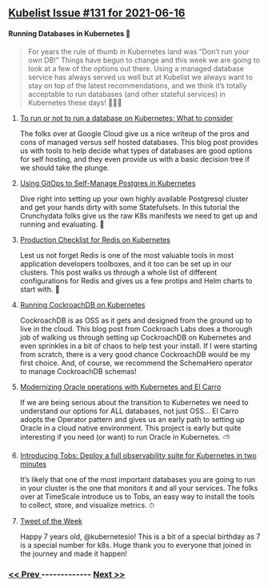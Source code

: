 ## [Kubelist Issue #131 for 2021-06-16](https://kubelist.com/issue/131)

#### Running Databases in Kubernetes 👟

> For years the rule of thumb in Kubernetes land was “Don’t run your own DB!”  Things have begun to change and this week we are going to look at a few of the options out there. Using a managed database service has always served us well but at Kubelist we always want to stay on top of the latest recommendations, and we think it’s totally acceptable to run databases (and other stateful services) in Kubernetes these days! 🏃🏽‍♀️

1. [To run or not to run a database on Kubernetes: What to consider](https://cloud.google.com/blog/products/databases/to-run-or-not-to-run-a-database-on-kubernetes-what-to-consider)

    The folks over at Google Cloud give us a nice writeup of the pros and cons of managed versus self hosted databases. This blog post provides us with tools to help decide what types of databases are good options for self hosting, and they even provide us with a basic decision tree if we should take the plunge.
1. [Using GitOps to Self-Manage Postgres in Kubernetes](https://blog.crunchydata.com/blog/gitops-postgres-kubernetes)

    Dive right into setting up your own highly available Postgresql cluster and get your hands dirty with some Statefulsets. In this tutorial the Crunchydata folks give us the raw K8s manifests we need to get up and running and evaluating. 🤿
1. [Production Checklist for Redis on Kubernetes](https://medium.com/swlh/production-checklist-for-redis-on-kubernetes-60173d5a5325)

    Lest us not forget Redis is one of the most valuable tools in most application developers toolboxes, and it too can be set up in our clusters. This post walks us through a whole list of different configurations for Redis and gives us a few protips and Helm charts to start with. 🧰️
1. [Running CockroachDB on Kubernetes](https://www.cockroachlabs.com/blog/running-cockroachdb-on-kubernetes/)

    CockroachDB is as OSS as it gets and designed from the ground up to live in the cloud. This blog post from Cockroach Labs does a thorough job of walking us through setting up CockroachDB on Kubernetes and even sprinkles in a bit of chaos to help test your install. If I were starting from scratch, there is a very good chance CockroachDB would be my first choice. And, of course, we recommend the SchemaHero operator to manage CockroachDB schemas!
1. [Modernizing Oracle operations with Kubernetes and El Carro ](https://opensource.googleblog.com/2021/05/modernizing-oracle-operations-with-kubernetes-el-carro.html)

    If we are being serious about the transition to Kubernetes we need to understand our options for ALL databases, not just OSS… El Carro adopts the Operator pattern and gives us an early path to setting up Oracle in a cloud native environment. This project is early but quite interesting if you need (or want) to run Oracle in Kubernetes. ⛅️
1. [Introducing Tobs: Deploy a full observability suite for Kubernetes in two minutes ](https://blog.timescale.com/blog/introducing-tobs-deploy-a-full-observability-suite-for-kubernetes-in-two-minutes/)

    It’s likely that one of the most important databases you are going to run in your cluster is the one that monitors it and all your services. The folks over at TimeScale introduce us to Tobs, an easy way to install the tools to collect, store, and visualize metrics. ⏱
1. [Tweet of the Week](https://twitter.com/jbeda/status/1401580679415009285)

    Happy 7 years old, @kubernetesio! This is a bit of a special birthday as 7 is a special number for k8s. Huge thank you to everyone that joined in the journey and made it happen!

### [ << Prev ](kubelist-130.md) ------------- [ Next >> ](kubelist-132.md)
